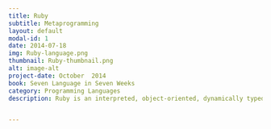 ```yaml
---
title: Ruby
subtitle: Metaprogramming
layout: default
modal-id: 1
date: 2014-07-18
img: Ruby-language.png
thumbnail: Ruby-thumbnail.png
alt: image-alt
project-date: October  2014
book: Seven Language in Seven Weeks
category: Programming Languages
description: Ruby is an interpreted, object-oriented, dynamically typed languagefrom a family of so-called scripting languages. We will learn for one month the power of Ruby and put together a project based off of this scripting language.


---
```

